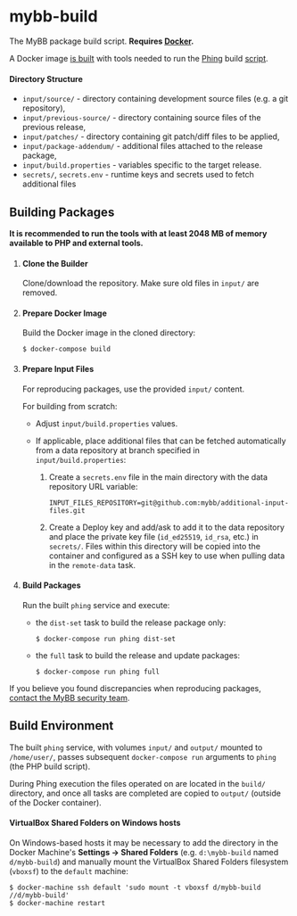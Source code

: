 # mybb-build
The MyBB package build script. **Requires [Docker](https://www.docker.com/).**

A Docker image [is built](https://github.com/mybb/mybb-build/blob/master/Dockerfile) with tools needed to run the [Phing](https://www.phing.info/) build [script](https://github.com/mybb/mybb-build/blob/master/build.xml).

#### Directory Structure
- `input/source/` - directory containing development source files (e.g. a git repository),
- `input/previous-source/` - directory containing source files of the previous release,
- `input/patches/` - directory containing git patch/diff files to be applied,
- `input/package-addendum/` - additional files attached to the release package,
- `input/build.properties` - variables specific to the target release.
- `secrets/`, `secrets.env` - runtime keys and secrets used to fetch additional files

## Building Packages

**It is recommended to run the tools with at least 2048 MB of memory available to PHP and external tools.**

1. #### Clone the Builder
   Clone/download the repository. Make sure old files in `input/` are removed.

2. #### Prepare Docker Image
   Build the Docker image in the cloned directory:

   ```
   $ docker-compose build
   ```

3. #### Prepare Input Files
   For reproducing packages, use the provided `input/` content.

   For building from scratch:
   - Adjust `input/build.properties` values.
   - If applicable, place additional files that can be fetched automatically from a data repository at branch specified in `input/build.properties`:

     1. Create a `secrets.env` file in the main directory with the data repository URL variable:

        ```
        INPUT_FILES_REPOSITORY=git@github.com:mybb/additional-input-files.git
        ```

     2. Create a Deploy key and add/ask to add it to the data repository and place the private key file (`id_ed25519`, `id_rsa`, etc.) in `secrets/`. Files within this directory will be copied into the container and configured as a SSH key to use when pulling data in the `remote-data` task.

4. #### Build Packages
   Run the built `phing` service and execute:
   - the `dist-set` task to build the release package only:

     ```
     $ docker-compose run phing dist-set
     ```

   - the `full` task to build the release and update packages:

     ```
     $ docker-compose run phing full
     ```

If you believe you found discrepancies when reproducing packages, [contact the MyBB security team](https://mybb.com/get-involved/security/).

## Build Environment

The built `phing` service, with volumes `input/` and `output/` mounted to `/home/user/`, passes subsequent `docker-compose run` arguments to `phing` (the PHP build script).

During Phing execution the files operated on are located in the `build/` directory, and once all tasks are completed are copied to `output/` (outside of the Docker container).

#### VirtualBox Shared Folders on Windows hosts
On Windows-based hosts it may be necessary to add the directory in the Docker Machine's **Settings → Shared Folders** (e.g. `d:\mybb-build` named `d/mybb-build`) and manually mount the VirtualBox Shared Folders filesystem (`vboxsf`) to the `default` machine:
```
$ docker-machine ssh default 'sudo mount -t vboxsf d/mybb-build //d/mybb-build'
$ docker-machine restart
```
